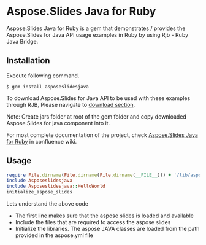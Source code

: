 # Aspose.Slides Java for Ruby
Aspose.Slides Java for Ruby is a gem that demonstrates / provides the Aspose.Slides for Java API usage examples in Ruby by using Rjb - Ruby Java Bridge.

## Installation

Execute following command.

    $ gem install asposeslidesjava

To download Aspose.Slides for Java API to be used with these examples through RJB, Please navigate to [download section](https://downloads.aspose.com/slides/java).

Note: Create jars folder at root of the gem folder and copy downloaded Aspose.Slides for java component into it.

For most complete documentation of the project, check [Aspose.Slides Java for Ruby](https://docs.aspose.com/display/slidesjava/Aspose.Slides+Java+For+Ruby) in confluence wiki.



## Usage

```ruby
require File.dirname(File.dirname(File.dirname(__FILE__))) + '/lib/asposeslidesjava'
include Asposeslidesjava
include Asposeslidesjava::HelloWorld
initialize_aspose_slides
```
Lets understand the above code
* The first line makes sure that the aspose slides is loaded and available 
* Include the files that are required to access the aspose slides
* Initialize the libraries. The aspose JAVA classes are loaded from the path provided in the aspose.yml file
